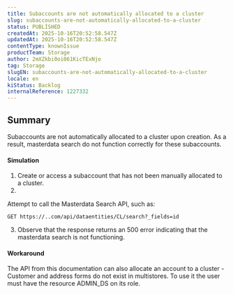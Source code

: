 ```yaml
---
title: Subaccounts are not automatically allocated to a cluster
slug: subaccounts-are-not-automatically-allocated-to-a-cluster
status: PUBLISHED
createdAt: 2025-10-16T20:52:58.547Z
updatedAt: 2025-10-16T20:52:58.547Z
contentType: knownIssue
productTeam: Storage
author: 2mXZkbi0oi061KicTExNjo
tag: Storage
slugEN: subaccounts-are-not-automatically-allocated-to-a-cluster
locale: en
kiStatus: Backlog
internalReference: 1227332
---
```


## Summary


Subaccounts are not automatically allocated to a cluster upon creation. As a result, masterdata search do not function correctly for these subaccounts.


#### Simulation



1. Create or access a subaccount that has not been manually allocated to a cluster.
2.

Attempt to call the Masterdata Search API, such as:

    GET https://..com/api/dataentities/CL/search?_fields=id

3. Observe that the response returns an 500 error indicating that the masterdata search is not functioning.


#### Workaround


The API from this documentation can also allocate an account to a cluster - Customer and address forms do not exist in multistores. To use it the user must have the resource ADMIN_DS on its role.




